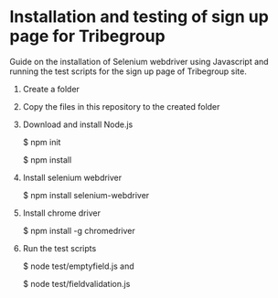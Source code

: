 # Installation and testing of sign up page for Tribegroup
Guide on the installation of Selenium webdriver using Javascript and running the test scripts for the sign up page of Tribegroup site.

1. Create a folder

2. Copy the files in this repository to the created folder

3. Download and install Node.js 

    $ npm init

    $ npm install

4. Install selenium webdriver

    $ npm install selenium-webdriver

5. Install chrome driver

    $ npm install -g chromedriver

6. Run the test scripts

    $ node test/emptyfield.js    and

    $ node test/fieldvalidation.js
